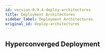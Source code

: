 ```yaml
---
id: version-0.9.4-deploy-architectures
title: Deployment Architectures
sidebar_label: Deployment Architectures
original_id: deploy-architectures
---
```


## Hyperconverged Deployment
